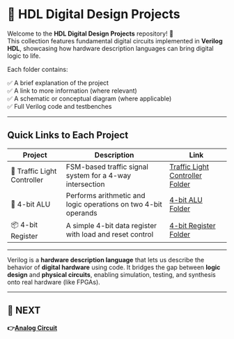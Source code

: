 # 💾 HDL Digital Design Projects

Welcome to the **HDL Digital Design Projects** repository! 🎉  
This collection features fundamental digital circuits implemented in **Verilog HDL**, showcasing how hardware description languages can bring digital logic to life.

Each folder contains:

✅ A brief explanation of the project  
✅ A link to more information (where relevant)  
✅ A schematic or conceptual diagram (where applicable)  
✅ Full Verilog code and testbenches  

---

## Quick Links to Each Project

| Project | Description | Link |
|--|--|--|
| 🚦 Traffic Light Controller | FSM-based traffic signal system for a 4-way intersection | [Traffic Light Controller Folder](./Traffic_Light_Controller) |
| 🔢 4-bit ALU | Performs arithmetic and logic operations on two 4-bit operands | [4-bit ALU Folder](./4_Bit_ALU) |
| 📦 4-bit Register | A simple 4-bit data register with load and reset control | [4-bit Register Folder](./4_Bit_register) |

---


Verilog is a **hardware description language** that lets us describe the behavior of **digital hardware** using code. It bridges the gap between **logic design** and **physical circuits**, enabling simulation, testing, and synthesis onto real hardware (like FPGAs).



---

## 🔹 NEXT  
**👉[Analog Circuit](../Analog_Circuits)**
